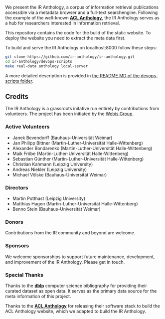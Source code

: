 We present the IR Anthology, a corpus of information retrieval publications accessible via a metadata browser and a full-text searchengine. Following the example of the well-known **[ACL Anthology](https://www.aclweb.org/anthology/)**, the IR Anthology serves as a hub for researchers interested in information retrieval.

This repository contains the code for the build of the static website. To deploy the website you need to extract the meta data first. 

To build and serve the IR Anthology on localhost:8000 follow these steps:
```bash
git clone https://github.com/ir-anthology/ir-anthology.git
cd ir-anthology/devops-scripts
make real-data anthology local-server
```
A more detailed description is provided  in [the README.MD of the devops-scripts folder](https://github.com/ir-anthology/ir-anthology/tree/master/devops-scripts/).
## Credits

The IR Anthology is a grassroots initative run entirely by contributions from volunteers.
The project has been initiated by the [Webis Group](https://webis.de/).

### Active Volunteers

+ Janek Bevendorff (Bauhaus-Universität Weimar)
+ Jan Philipp Bittner (Martin-Luther-Universität Halle-Wittenberg)
+ Alexander Bondarenko (Martin-Luther-Universität Halle-Wittenberg)
+ Maik Fröbe (Martin-Luther-Universität Halle-Wittenberg)
+ Sebastian Günther (Martin-Luther-Universität Halle-Wittenberg)
+ Christian Kahmann (Leipzig University)
+ Andreas Niekler (Leipzig University)
+ Michael Völske (Bauhaus-Universität Weimar)

### Directors

+ Martin Potthast (Leipzig University)
+ Matthias Hagen (Martin-Luther-Universität Halle-Wittenberg)
+ Benno Stein (Bauhaus-Universität Weimar)

### Donors

Contributions from the IR community and beyond are welcome.

### Sponsors

We welcome sponsorships to support future maintenance, development, and improvement of the IR Anthology. Please get in touch.

### Special Thanks

Thanks to the **[dblp](https://dblp.uni-trier.de/)** computer science bibliography for providing their curated dataset as open data. It serves as the primary data source for the meta information of this project.

Thanks to the **[ACL Anthology](https://www.aclweb.org/anthology/)** for releasing their software stack to build the ACL Anthology website, which we adapted to build the IR Anthology.

